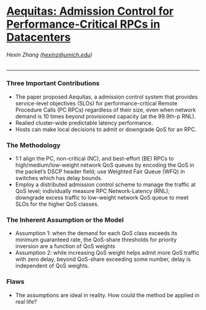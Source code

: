 # [Aequitas: Admission Control for Performance-Critical RPCs in Datacenters](https://yiwenzhang92.github.io/assets/docs/aequitas-sigcomm22.pdf)

###### Hexin Zhang (hexinz@umich.edu)

---
### Three Important Contributions
<!-- -List at least three important contributions of this paper. -->
- The paper proposed Aequitas, a admission control system that provides service-level objectives (SLOs) for performance-critical Remote Procedure Calls (PC RPCs) regardless of their size, even when network demand is 10 times beyond provisioned capacity (at the 99.9th-p RNL).
- Realied cluster-wide predictable latency performance.
- Hosts can make local decisions to admit or downgrade QoS for an RPC.

### The Methodology

<!-- -Describe the methodology used in the paper and how you would use it for other studies. -->
- 1:1 align the PC, non-critical (NC), and best-effort (BE) RPCs to high/medium/low-weight network QoS queues by encoding the QoS in the packet’s DSCP header field; use Weighted Fair Queue (WFQ) in switches which has delay bounds.
- Employ a distributed admission control scheme to manage the traffic at QoS level; individually measure RPC Network-Latency (RNL); downgrade excess traffic to low-weight network QoS queue to meet SLOs for the higher QoS classes.

### The Inherent Assumption or the Model
<!-- -Describe the inherent assumption or the model used in the paper if any. -->
- Assumption 1: when the demand for each QoS class exceeds its minimum guaranteed rate, the QoS-share thresholds for priority inversion are a function of QoS weights
- Assumption 2: while increasing QoS weight helps admit more QoS traffic with zero delay, beyond QoS-share exceeding some number, delay is independent of QoS weights.

### Flaws
<!-- -Describe any flaws in the paper. The flaws can be any simplications made that may significantly affect the results. Propose any future work or follow-up studies. -->
- The assumptions are ideal in reality. How could the method be applied in real life?
